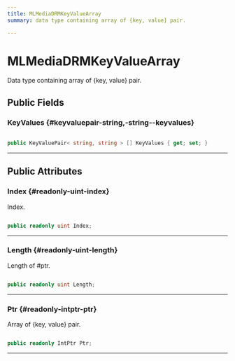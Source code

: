 ```yaml
---
title: MLMediaDRMKeyValueArray
summary: data type containing array of {key, value} pair. 

---
```


# MLMediaDRMKeyValueArray




Data type containing array of {key, value} pair.   





## Public Fields

### KeyValues {#keyvaluepair-string,-string--keyvalues}

```csharp

public KeyValuePair< string, string > [] KeyValues { get; set; }

```






-----------

## Public Attributes

### Index {#readonly-uint-index}

Index. 

```csharp

public readonly uint Index;

```






-----------

### Length {#readonly-uint-length}

Length of #ptr. 

```csharp

public readonly uint Length;

```






-----------

### Ptr {#readonly-intptr-ptr}

Array of {key, value} pair. 

```csharp

public readonly IntPtr Ptr;

```






-----------

